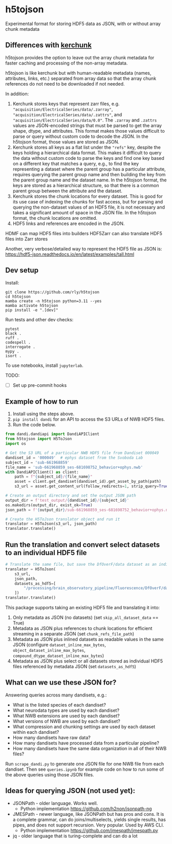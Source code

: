# h5tojson
Experimental format for storing HDF5 data as JSON, with or without array chunk metadata

## Differences with [kerchunk](https://github.com/fsspec/kerchunk)

h5tojson provides the option to leave out the array chunk metadata for faster caching and processing of
the non-array metadata.

h5tojson is like kerchunk but with human-readable metadata (names, attributes, links, etc.) separated from
array data so that the array chunk references do not need to be downloaded if not needed.

In addition:

1. Kerchunk stores keys that represent zarr files, e.g. `"acquisition/ElectricalSeries/data/.zarray"`,
`"acquisition/ElectricalSeries/data/.zattrs"`, and `"acquisition/ElectricalSeries/data/0.0"`. The `.zarray` and
`.zattrs` values are JSON-encoded strings that must be parsed to get the array shape, dtype, and attributes. This
format makes those values difficult to parse or query without custom code to decode the JSON. In the
h5tojson format, those values are stored as JSON.
2. Kerchunk stores all keys as a flat list under the `"refs"` key, despite the keys holding a hierarchical
data format. This makes it difficult to query the data without custom code to parse the keys and find one key
based on a different key that matches a query, e.g., to find the key representing a dataset where the parent
group has a particular attribute, requires querying the parent group name and then building the key from the
parent group name and the dataset name. In the h5tojson format, the keys are stored as a hierarchical
structure, so that there is a common parent group between the attribute and the dataset.
3. Kerchunk stores the chunk locations for every dataset. This is good for its use case of indexing the
chunks for fast access, but for parsing and querying the non-dataset values of an HDF5 file, it is not necessary
and takes a significant amount of space in the JSON file. In the h5tojson format, the chunk locations are
omitted.
4. HDF5 links and references are encoded in the JSON.

HDMF can map HDF5 files into builders
HDF5Zarr can also translate HDF5 files into Zarr stores

Another, very verbose/detailed way to represent the HDF5 file as JSON is:
https://hdf5-json.readthedocs.io/en/latest/examples/tall.html

## Dev setup

Install:
```
git clone https://github.com/rly/h5tojson
cd h5tojson
mamba create -n h5tojson python=3.11 --yes
mamba activate h5tojson
pip install -e ".[dev]"
```

Run tests and other dev checks:
```
pytest
black .
ruff .
codespell .
interrogate .
mypy .
isort .
```

To use notebooks, install `jupyterlab`.

TODO:
- [ ] Set up pre-commit hooks

## Example of how to run

1. Install using the steps above.
2. `pip install dandi` for an API to access the S3 URLs of NWB HDF5 files.
3. Run the code below.

```python
from dandi.dandiapi import DandiAPIClient
from h5tojson import H5ToJson
import os

# Get the S3 URL of a particular NWB HDF5 file from Dandiset 000049
dandiset_id = '000049'  # ephys dataset from the Svoboda Lab
subject_id = 'sub-661968859'
file_name = 'sub-661968859_ses-681698752_behavior+ophys.nwb'
with DandiAPIClient() as client:
    path = f"{subject_id}/{file_name}"
    asset = client.get_dandiset(dandiset_id).get_asset_by_path(path)
    s3_url = asset.get_content_url(follow_redirects=1, strip_query=True)

# Create an output directory and set the output JSON path
output_dir = f'test_output/{dandiset_id}/{subject_id}'
os.makedirs(output_dir, exist_ok=True)
json_path = f'{output_dir}/sub-661968859_ses-681698752_behavior+ophys.nwb.json'

# Create the H5ToJson translator object and run it
translator = H5ToJson(s3_url, json_path)
translator.translate()
```

## Run the translation and convert select datasets to an individual HDF5 file

```python
# Translate the same file, but save the DfOverF/data dataset as an individual HDF5 file
translator = H5ToJson(
    s3_url,
    json_path,
    datasets_as_hdf5=[
        "/processing/brain_observatory_pipeline/Fluorescence/DfOverF/data"
    ])
translator.translate()
```

This package supports taking an existing HDF5 file and translating it into:

1. Only metadata as JSON (no datasets) (set `skip_all_dataset_data` == True)
2. Metadata as JSON plus references to chunk locations for efficient streaming in a separate JSON (set `chunk_refs_file_path`)
3. Metadata as JSON plus inlined datasets as readable values in the same JSON (configure `dataset_inline_max_bytes`, `object_dataset_inline_max_bytes`, `compound_dtype_dataset_inline_max_bytes`)
4. Metadata as JSON plus select or all datasets stored as individual HDF5 files referenced by metadata JSON (set `datasets_as_hdf5`)


## What can we use these JSON for?

Answering queries across many dandisets, e.g.:
- What is the listed species of each dandiset?
- What neurodata types are used by each dandiset?
- What NWB extensions are used by each dandiset?
- What versions of NWB are used by each dandiset?
- What compression and chunking settings are used by each dataset within each dandiset?
- How many dandisets have raw data?
- How many dandisets have processed data from a particular pipeline?
- How many dandisets have the same data organization in all of their NWB files?

Run `scrape_dandi.py` to generate one JSON file for one NWB file from each dandiset.
Then see `queries.ipynb` for example code on how to run some of the above queries using those JSON files.

## Ideas for querying JSON (not used yet):
- JSONPath - older language. Works well.
  - Python implementation https://github.com/h2non/jsonpath-ng
- JMESPath - newer language, like JSONPath but has pros and cons. It is a complete grammar, can do joins/multiselects, yields single results, has pipes, and does not support recursion. Very popular. Used by AWS CLI.
  - Python implementation https://github.com/jmespath/jmespath.py
- jq - older language that is turing-complete and can do a lot
